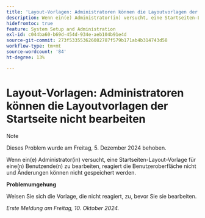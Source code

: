```yaml
---
title: 'Layout-Vorlagen: Administratoren können die Layoutvorlagen der Startseite nicht bearbeiten'
description: Wenn ein(e) Administrator(in) versucht, eine Startseiten-Layout-Vorlage für eine(n) Benutzende(n) zu bearbeiten, reagiert die Benutzeroberfläche nicht und Änderungen können nicht gespeichert werden.
hidefromtoc: true
feature: System Setup and Administration
exl-id: c044ba60-b69d-454d-934e-aeb104b91e4d
source-git-commit: 273f533553626082787f579b171ab4b314743d58
workflow-type: tm+mt
source-wordcount: '84'
ht-degree: 13%

---
```


# Layout-Vorlagen: Administratoren können die Layoutvorlagen der Startseite nicht bearbeiten

>[!NOTE]
>
>Dieses Problem wurde am Freitag, 5. Dezember 2024 behoben.

Wenn ein(e) Administrator(in) versucht, eine Startseiten-Layout-Vorlage für eine(n) Benutzende(n) zu bearbeiten, reagiert die Benutzeroberfläche nicht und Änderungen können nicht gespeichert werden.

**Problemumgehung**

Weisen Sie sich die Vorlage, die nicht reagiert, zu, bevor Sie sie bearbeiten.

_Erste Meldung am Freitag, 10. Oktober 2024._
